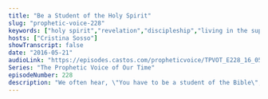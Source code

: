 ```yaml
---
title: "Be a Student of the Holy Spirit"
slug: "prophetic-voice-228"
keywords: ["holy spirit","revelation","discipleship","living in the supernatural"]
hosts: ["Cristina Sosso"]
showTranscript: false
date: "2016-05-21"
audioLink: "https://episodes.castos.com/propheticvoice/TPVOT_E228_16_05_21-22_Be_a_Student_of_the_Holy_Spirit.mp3"
Series: "The Prophetic Voice of Our Time"
episodeNumber: 228
description: "We often hear, \"You have to be a student of the Bible\", but have we missed the mark? Let's go to the Author and ask. Be a student of the Holy Spirit."
---
```

